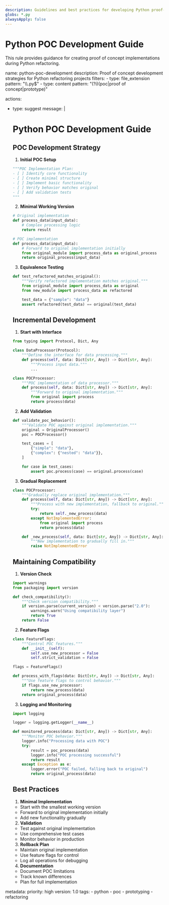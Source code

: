 ```yaml
---
description: Guidelines and best practices for developing Python proof-of-concept implementations during refactoring
globs: *.py
alwaysApply: false
---
```


# Python POC Development Guide

This rule provides guidance for creating proof of concept implementations during Python refactoring.

<rule>
name: python-poc-development
description: Proof of concept development strategies for Python refactoring projects
filters:
  - type: file_extension
    pattern: "\\.py$"
  - type: content
    pattern: "(?i)(poc|proof of concept|prototype)"

actions:
  - type: suggest
    message: |
      # Python POC Development Guide

      ## POC Development Strategy

      1. **Initial POC Setup**
      ```python
      """POC Implementation Plan:
      - [ ] Identify core functionality
      - [ ] Create minimal structure
      - [ ] Implement basic functionality
      - [ ] Verify behavior matches original
      - [ ] Add validation tests
      """
      ```

      2. **Minimal Working Version**
      ```python
      # Original implementation
      def process_data(input_data):
          # Complex processing logic
          return result

      # POC implementation
      def process_data(input_data):
          # Forward to original implementation initially
          from original_module import process_data as original_process
          return original_process(input_data)
      ```

      3. **Equivalence Testing**
      ```python
      def test_refactored_matches_original():
          """Verify refactored implementation matches original."""
          from original_module import process_data as original
          from new_module import process_data as refactored

          test_data = {"sample": "data"}
          assert refactored(test_data) == original(test_data)
      ```

      ## Incremental Development

      1. **Start with Interface**
      ```python
      from typing import Protocol, Dict, Any

      class DataProcessor(Protocol):
          """Define the interface for data processing."""
          def process(self, data: Dict[str, Any]) -> Dict[str, Any]:
              """Process input data."""
              ...

      class POCProcessor:
          """POC implementation of data processor."""
          def process(self, data: Dict[str, Any]) -> Dict[str, Any]:
              """Forward to original implementation."""
              from original import process
              return process(data)
      ```

      2. **Add Validation**
      ```python
      def validate_poc_behavior():
          """Validate POC against original implementation."""
          original = OriginalProcessor()
          poc = POCProcessor()

          test_cases = [
              {"simple": "data"},
              {"complex": {"nested": "data"}},
          ]

          for case in test_cases:
              assert poc.process(case) == original.process(case)
      ```

      3. **Gradual Replacement**
      ```python
      class POCProcessor:
          """Gradually replace original implementation."""
          def process(self, data: Dict[str, Any]) -> Dict[str, Any]:
              """Process with new implementation, fallback to original."""
              try:
                  return self._new_process(data)
              except NotImplementedError:
                  from original import process
                  return process(data)

          def _new_process(self, data: Dict[str, Any]) -> Dict[str, Any]:
              """New implementation to gradually fill in."""
              raise NotImplementedError
      ```

      ## Maintaining Compatibility

      1. **Version Check**
      ```python
      import warnings
      from packaging import version

      def check_compatibility():
          """Check version compatibility."""
          if version.parse(current_version) < version.parse("2.0"):
              warnings.warn("Using compatibility layer")
              return True
          return False
      ```

      2. **Feature Flags**
      ```python
      class FeatureFlags:
          """Control POC features."""
          def __init__(self):
              self.use_new_processor = False
              self.strict_validation = False

      flags = FeatureFlags()

      def process_with_flags(data: Dict[str, Any]) -> Dict[str, Any]:
          """Use feature flags to control behavior."""
          if flags.use_new_processor:
              return new_process(data)
          return original_process(data)
      ```

      3. **Logging and Monitoring**
      ```python
      import logging

      logger = logging.getLogger(__name__)

      def monitored_process(data: Dict[str, Any]) -> Dict[str, Any]:
          """Monitor POC behavior."""
          logger.info("Processing data with POC")
          try:
              result = poc_process(data)
              logger.info("POC processing successful")
              return result
          except Exception as e:
              logger.error("POC failed, falling back to original")
              return original_process(data)
      ```

      ## Best Practices

      1. **Minimal Implementation**
      - Start with the smallest working version
      - Forward to original implementation initially
      - Add new functionality gradually

      2. **Validation**
      - Test against original implementation
      - Use comprehensive test cases
      - Monitor behavior in production

      3. **Rollback Plan**
      - Maintain original implementation
      - Use feature flags for control
      - Log all operations for debugging

      4. **Documentation**
      - Document POC limitations
      - Track known differences
      - Plan for full implementation

metadata:
  priority: high
  version: 1.0
  tags:
    - python
    - poc
    - prototyping
    - refactoring
</rule>
